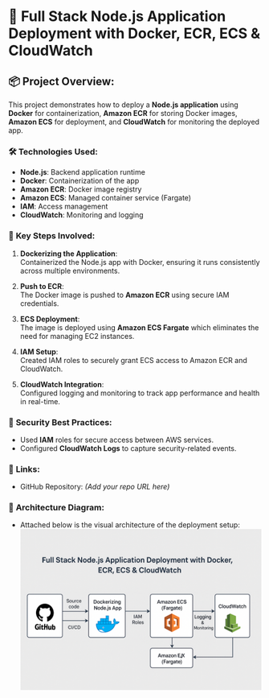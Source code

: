 # 🚀 Full Stack Node.js Application Deployment with Docker, ECR, ECS & CloudWatch

## 📦 **Project Overview:**
This project demonstrates how to deploy a **Node.js application** using **Docker** for containerization, **Amazon ECR** for storing Docker images, **Amazon ECS** for deployment, and **CloudWatch** for monitoring the deployed app.

### 🛠️ **Technologies Used:**
- **Node.js**: Backend application runtime
- **Docker**: Containerization of the app
- **Amazon ECR**: Docker image registry
- **Amazon ECS**: Managed container service (Fargate)
- **IAM**: Access management
- **CloudWatch**: Monitoring and logging

### 🔄 **Key Steps Involved:**
1. **Dockerizing the Application**:  
   Containerized the Node.js app with Docker, ensuring it runs consistently across multiple environments.

2. **Push to ECR**:  
   The Docker image is pushed to **Amazon ECR** using secure IAM credentials.

3. **ECS Deployment**:  
   The image is deployed using **Amazon ECS Fargate** which eliminates the need for managing EC2 instances.

4. **IAM Setup**:  
   Created IAM roles to securely grant ECS access to Amazon ECR and CloudWatch.

5. **CloudWatch Integration**:  
   Configured logging and monitoring to track app performance and health in real-time.

### 🔐 **Security Best Practices:**
- Used **IAM** roles for secure access between AWS services.
- Configured **CloudWatch Logs** to capture security-related events.

### 🔗 **Links:**
- GitHub Repository: *(Add your repo URL here)*

### 📸 **Architecture Diagram:**
- Attached below is the visual architecture of the deployment setup:
  ![Architecture Diagram](architecture.png)
